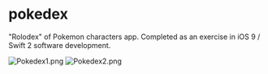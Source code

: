 # pokedex

"Rolodex" of Pokemon characters app. Completed as an exercise in iOS 9 / Swift 2 software development.

![Pokedex1.png](https://raw.githubusercontent.com/jackd942/pokedex/master/Pokedex1.png) ![Pokedex2.png](https://raw.githubusercontent.com/jackd942/pokedex/master/Pokedex2.png)

